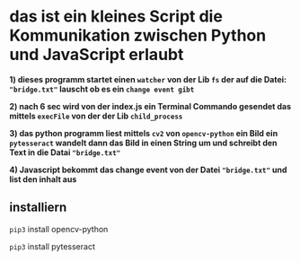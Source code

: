 # das ist ein kleines Script die Kommunikation zwischen Python und JavaScript erlaubt  


**1) dieses programm startet einen `watcher` von der Lib `fs` der auf die Datei: `"bridge.txt"` lauscht ob es ein `change event gibt`** 

**2) nach 6 sec wird von der index.js ein Terminal Commando gesendet das mittels `execFile` von der der Lib `child_process`**

**3) das python programm liest mittels `cv2` von `opencv-python` ein Bild ein `pytesseract` wandelt dann das Bild in einen String um und schreibt den Text in die Datai `"bridge.txt"`**

**4) Javascript bekommt das change event von der Datei `"bridge.txt"` und list den inhalt aus**

## installiern

`pip3` install opencv-python

`pip3` install pytesseract 

